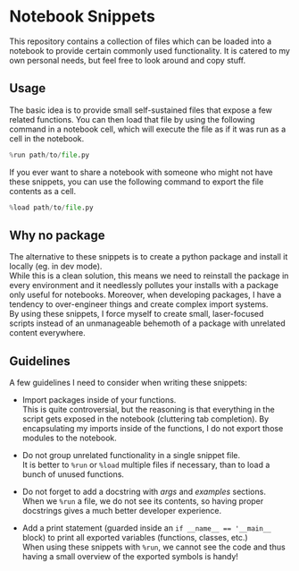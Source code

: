 # Notebook Snippets
This repository contains a collection of files which can be loaded into a notebook to provide certain commonly used functionality.
It is catered to my own personal needs, but feel free to look around and copy stuff.


## Usage
The basic idea is to provide small self-sustained files that expose a few related functions.
You can then load that file by using the following command in a notebook cell, which will execute the file as if it was run as a cell in the notebook.

```python
%run path/to/file.py
```

If you ever want to share a notebook with someone who might not have these snippets, you can use the following command to export the file contents as a cell.

```python
%load path/to/file.py
```


## Why no package
The alternative to these snippets is to create a python package and install it locally (eg. in dev mode).  
While this is a clean solution, this means we need to reinstall the package in every environment and it needlessly pollutes your installs with a package only useful for notebooks.
Moreover, when developing packages, I have a tendency to over-engineer things and create complex import systems.  
By using these snippets, I force myself to create small, laser-focused scripts instead of an unmanageable behemoth of a package with unrelated content everywhere.


## Guidelines
A few guidelines I need to consider when writing these snippets:

- Import packages inside of your functions.  
  This is quite controversial, but the reasoning is that everything in the script gets exposed in the notebook (cluttering tab completion).
  By encapsulating my imports inside of the functions, I do not export those modules to the notebook.

- Do not group unrelated functionality in a single snippet file.  
  It is better to `%run` or `%load` multiple files if necessary, than to load a bunch of unused functions.

- Do not forget to add a docstring with *args* and *examples* sections.  
  When we `%run` a file, we do not see its contents, so having proper docstrings gives a much better developer experience.

- Add a print statement (guarded inside an `if __name__ == '__main__` block) to print all exported variables (functions, classes, etc.)  
  When using these snippets with `%run`, we cannot see the code and thus having a small overview of the exported symbols is handy!
